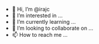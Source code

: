 - 👋 Hi, I’m @irajc
- 👀 I’m interested in ...
- 🌱 I’m currently learning ...
- 💞️ I’m looking to collaborate on ...
- 📫 How to reach me ...

<!---
irajc/irajc is a ✨ special ✨ repository because its `README.md` (this file) appears on your GitHub profile.
You can click the Preview link to take a look at your changes.
--->
